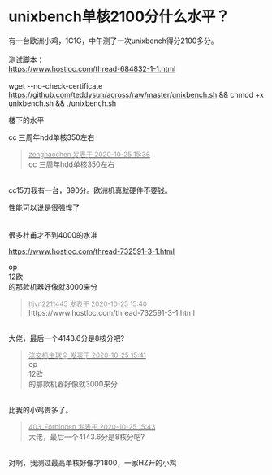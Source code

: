 # unixbench单核2100分什么水平？


有一台欧洲小鸡，1C1G，中午测了一次unixbench得分2100多分。<img src="static/image/smiley/default/lol.gif" smilieid="12" border="0" alt="" /> <br />
<br />
测试脚本：<br />
https://www.hostloc.com/thread-684832-1-1.html<br />
<br />
wget --no-check-certificate https://github.com/teddysun/across/raw/master/unixbench.sh &amp;&amp; chmod +x unixbench.sh &amp;&amp; ./unixbench.sh

楼下的水平

cc 三周年hdd单核350左右<img src="static/image/smiley/default/lol.gif" smilieid="12" border="0" alt="" /><img src="static/image/smiley/default/lol.gif" smilieid="12" border="0" alt="" /><img id="aimg_qvZ0M" onclick="zoom(this, this.src, 0, 0, 0)" class="zoom" src="https://cdn.jsdelivr.net/gh/hishis/forum-master/public/images/patch.gif" onmouseover="img_onmouseoverfunc(this)" onload="thumbImg(this)" border="0" alt="" />

<div class="quote"><blockquote><font size="2"><a href="https://www.hostloc.com/forum.php?mod=redirect&amp;goto=findpost&amp;pid=9350075&amp;ptid=758290" target="_blank"><font color="#999999">zenghaochen 发表于 2020-10-25 15:36</font></a></font><br />
cc 三周年hdd单核350左右</blockquote></div><br />
cc15刀我有一台，390分。欧洲机真就硬件不要钱。<img src="static/image/smiley/default/lol.gif" smilieid="12" border="0" alt="" />

性能可以说是很强悍了<br />
<br />
<br />
很多杜甫才不到4000的水准

https://www.hostloc.com/thread-732591-3-1.html

op<br />
12欧<br />
的那款机器好像就3000来分<img id="aimg_fG35L" onclick="zoom(this, this.src, 0, 0, 0)" class="zoom" src="https://cdn.jsdelivr.net/gh/hishis/forum-master/public/images/patch.gif" onmouseover="img_onmouseoverfunc(this)" onload="thumbImg(this)" border="0" alt="" />

<div class="quote"><blockquote><font size="2"><a href="https://www.hostloc.com/forum.php?mod=redirect&amp;goto=findpost&amp;pid=9350095&amp;ptid=758290" target="_blank"><font color="#999999">hjvn2211445 发表于 2020-10-25 15:40</font></a></font><br />
https://www.hostloc.com/thread-732591-3-1.html</blockquote></div><br />
大佬，最后一个4143.6分是8核分吧?

<div class="quote"><blockquote><font size="2"><a href="https://www.hostloc.com/forum.php?mod=redirect&amp;goto=findpost&amp;pid=9350101&amp;ptid=758290" target="_blank"><font color="#999999">流交机主球全 发表于 2020-10-25 15:41</font></a></font><br />
op<br />
12欧<br />
的那款机器好像就3000来分</blockquote></div><br />
比我的小鸡贵多了。<img src="static/image/smiley/yct/010.gif" smilieid="41" border="0" alt="" />

<div class="quote"><blockquote><font size="2"><a href="https://www.hostloc.com/forum.php?mod=redirect&amp;goto=findpost&amp;pid=9350118&amp;ptid=758290" target="_blank"><font color="#999999">403_Forbidden 发表于 2020-10-25 15:43</font></a></font><br />
大佬，最后一个4143.6分是8核分吧?</blockquote></div><br />
对啊，我测过最高单核好像才1800，一家HZ开的小鸡
